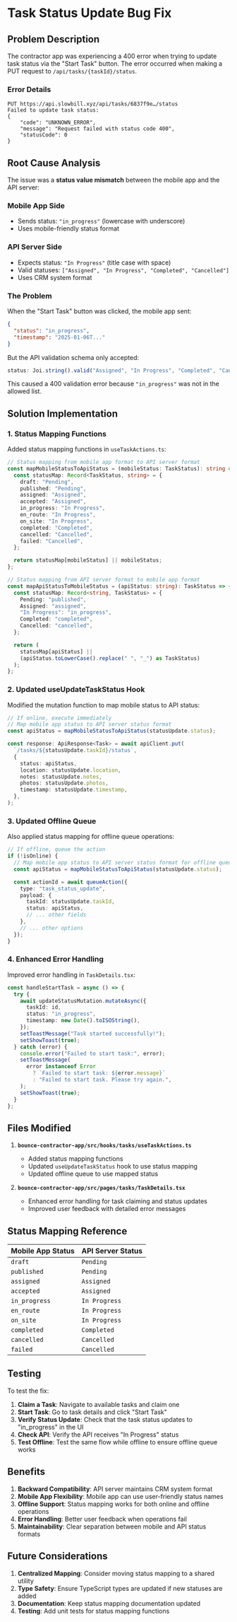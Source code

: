 # Task Status Update Bug Fix

## Problem Description

The contractor app was experiencing a 400 error when trying to update task status via the "Start Task" button. The error occurred when making a PUT request to `/api/tasks/{taskId}/status`.

### Error Details

```
PUT https://api.slowbill.xyz/api/tasks/6837f9e…/status
Failed to update task status:
{
    "code": "UNKNOWN_ERROR",
    "message": "Request failed with status code 400",
    "statusCode": 0
}
```

## Root Cause Analysis

The issue was a **status value mismatch** between the mobile app and the API server:

### Mobile App Side

- Sends status: `"in_progress"` (lowercase with underscore)
- Uses mobile-friendly status format

### API Server Side

- Expects status: `"In Progress"` (title case with space)
- Valid statuses: `["Assigned", "In Progress", "Completed", "Cancelled"]`
- Uses CRM system format

### The Problem

When the "Start Task" button was clicked, the mobile app sent:

```json
{
  "status": "in_progress",
  "timestamp": "2025-01-06T..."
}
```

But the API validation schema only accepted:

```javascript
status: Joi.string().valid("Assigned", "In Progress", "Completed", "Cancelled");
```

This caused a 400 validation error because `"in_progress"` was not in the allowed list.

## Solution Implementation

### 1. Status Mapping Functions

Added status mapping functions in `useTaskActions.ts`:

```typescript
// Status mapping from mobile app format to API server format
const mapMobileStatusToApiStatus = (mobileStatus: TaskStatus): string => {
  const statusMap: Record<TaskStatus, string> = {
    draft: "Pending",
    published: "Pending",
    assigned: "Assigned",
    accepted: "Assigned",
    in_progress: "In Progress",
    en_route: "In Progress",
    on_site: "In Progress",
    completed: "Completed",
    cancelled: "Cancelled",
    failed: "Cancelled",
  };

  return statusMap[mobileStatus] || mobileStatus;
};

// Status mapping from API server format to mobile app format
const mapApiStatusToMobileStatus = (apiStatus: string): TaskStatus => {
  const statusMap: Record<string, TaskStatus> = {
    Pending: "published",
    Assigned: "assigned",
    "In Progress": "in_progress",
    Completed: "completed",
    Cancelled: "cancelled",
  };

  return (
    statusMap[apiStatus] ||
    (apiStatus.toLowerCase().replace(" ", "_") as TaskStatus)
  );
};
```

### 2. Updated useUpdateTaskStatus Hook

Modified the mutation function to map mobile status to API status:

```typescript
// If online, execute immediately
// Map mobile app status to API server status format
const apiStatus = mapMobileStatusToApiStatus(statusUpdate.status);

const response: ApiResponse<Task> = await apiClient.put(
  `/tasks/${statusUpdate.taskId}/status`,
  {
    status: apiStatus,
    location: statusUpdate.location,
    notes: statusUpdate.notes,
    photos: statusUpdate.photos,
    timestamp: statusUpdate.timestamp,
  },
);
```

### 3. Updated Offline Queue

Also applied status mapping for offline queue operations:

```typescript
// If offline, queue the action
if (!isOnline) {
  // Map mobile app status to API server status format for offline queue
  const apiStatus = mapMobileStatusToApiStatus(statusUpdate.status);

  const actionId = await queueAction({
    type: "task_status_update",
    payload: {
      taskId: statusUpdate.taskId,
      status: apiStatus,
      // ... other fields
    },
    // ... other options
  });
}
```

### 4. Enhanced Error Handling

Improved error handling in `TaskDetails.tsx`:

```typescript
const handleStartTask = async () => {
  try {
    await updateStatusMutation.mutateAsync({
      taskId: id,
      status: "in_progress",
      timestamp: new Date().toISOString(),
    });
    setToastMessage("Task started successfully!");
    setShowToast(true);
  } catch (error) {
    console.error("Failed to start task:", error);
    setToastMessage(
      error instanceof Error
        ? `Failed to start task: ${error.message}`
        : "Failed to start task. Please try again.",
    );
    setShowToast(true);
  }
};
```

## Files Modified

1. **`bounce-contractor-app/src/hooks/tasks/useTaskActions.ts`**

   - Added status mapping functions
   - Updated `useUpdateTaskStatus` hook to use status mapping
   - Updated offline queue to use mapped status

2. **`bounce-contractor-app/src/pages/tasks/TaskDetails.tsx`**
   - Enhanced error handling for task claiming and status updates
   - Improved user feedback with detailed error messages

## Status Mapping Reference

| Mobile App Status | API Server Status |
| ----------------- | ----------------- |
| `draft`           | `Pending`         |
| `published`       | `Pending`         |
| `assigned`        | `Assigned`        |
| `accepted`        | `Assigned`        |
| `in_progress`     | `In Progress`     |
| `en_route`        | `In Progress`     |
| `on_site`         | `In Progress`     |
| `completed`       | `Completed`       |
| `cancelled`       | `Cancelled`       |
| `failed`          | `Cancelled`       |

## Testing

To test the fix:

1. **Claim a Task**: Navigate to available tasks and claim one
2. **Start Task**: Go to task details and click "Start Task"
3. **Verify Status Update**: Check that the task status updates to "in_progress" in the UI
4. **Check API**: Verify the API receives "In Progress" status
5. **Test Offline**: Test the same flow while offline to ensure offline queue works

## Benefits

1. **Backward Compatibility**: API server maintains CRM system format
2. **Mobile App Flexibility**: Mobile app can use user-friendly status names
3. **Offline Support**: Status mapping works for both online and offline operations
4. **Error Handling**: Better user feedback when operations fail
5. **Maintainability**: Clear separation between mobile and API status formats

## Future Considerations

1. **Centralized Mapping**: Consider moving status mapping to a shared utility
2. **Type Safety**: Ensure TypeScript types are updated if new statuses are added
3. **Documentation**: Keep status mapping documentation updated
4. **Testing**: Add unit tests for status mapping functions
